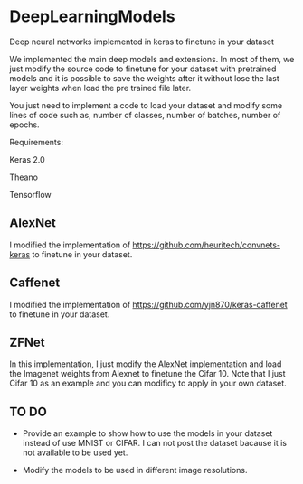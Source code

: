 # DeepLearningModels
 Deep neural networks implemented in keras to finetune in your dataset
 
 We implemented the main deep models and extensions. In most of them, we just modify the source code to finetune for your dataset with pretrained models and it is possible to save the weights after it without lose the last layer weights when load the pre trained file later.
 
 You just need to implement a code to load your dataset and modify some lines of code such as, number of classes, number of batches, number of epochs.
 
 Requirements:
 
 Keras 2.0
 
 Theano
 
 Tensorflow
 
 
 ## AlexNet
 
 I modified the implementation of https://github.com/heuritech/convnets-keras to finetune in your dataset.

 
## Caffenet

I modified the implementation of https://github.com/yjn870/keras-caffenet to finetune in your dataset.

## ZFNet

In this implementation, I just modify the AlexNet implementation and load the Imagenet weights from Alexnet to finetune the Cifar 10. Note that I just Cifar 10 as an example and you can modificy to apply in your own dataset. 

## TO DO

 - Provide an example to show how to use the models in your dataset instead of use MNIST or CIFAR. I can not post the dataset bacause it is not available to be used yet.
 
 - Modify the models to be used in different image resolutions. 
